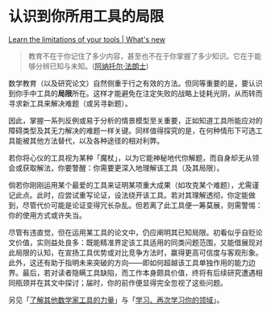 # 认识到你所用工具的局限

[Learn the limitations of your tools | What's new](https://terrytao.wordpress.com/career-advice/learn-the-limitations-of-your-tools/)

> 教育不在于你记住了多少内容，甚至也不在于你掌握了多少知识。它在于能够分辨已知与未知。([阿纳托尔·法朗士](http://en.wikipedia.org/wiki/Anatole_France))

数学教育（以及研究论文）自然侧重于行之有效的方法。但同等重要的是，要认识到你手中工具的**局限**所在。这样才能避免在注定失败的战略上徒耗光阴，从而转而寻求新工具来解决难题（或另寻新题）。

因此，掌握一系列反例或易于分析的情景模型至关重要，正如知道工具所能应对的障碍类型及其无力解决的难题一样关键。同样值得探究的是，在何种情形下可选工具能被其他方法替代，以及各种途径的相对利弊。

若你将心仪的工具视为某种「魔杖」，以为它能神秘地代你解题，而自身却无从领会或获取解法，你要警醒：你需要更深入地理解该工具（及其局限）。

倘若你刚刚运用某个最爱的工具来证明某项重大成果（如攻克某个难题），尤需谨记此点。此时，应尝试重写论证，设法绕开该工具。若对其理解透彻，你定能做到，尽管代价可能是论证变得冗长杂乱。但若离了此工具便一筹莫展，则需警惕：你的使用方式或许失当。

尽管有违直觉，但在运用某工具的论文中，仍应阐明其已知局限。初看似乎自贬论文价值，实则益处良多：既能精准界定该工具适用的同类问题范围，又能借展现对此局限的认知，在宣扬工具优势或对比竞争方法时，赢得更高可信度与客观形象。此外，这还有助于指明未来突破的方向——即如何超越该工具单独作用的能力边界。最后，若对读者隐瞒工具缺陷，而工作本身颇具价值，终将有后续研究遭遇相同瓶颈并在其文中探讨；届时，你的前作便显得完全忽视了这些问题。

另见「[了解其他数学家工具的力量](https://terrytao.wordpress.com/career-advice/learn-the-power-of-other-mathematicians-tools/)」与「[学习、再次学习你的领域](https://terrytao.wordpress.com/career-advice/learn-and-relearn-your_field/)」。